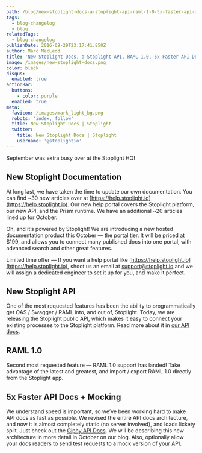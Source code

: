 ```yaml
---
path: /blog/new-stoplight-docs-a-stoplight-api-raml-1-0-5x-faster-api-docs
tags:
  - blog-changelog
  - blog
relatedTags:
  - blog-changelog
publishDate: 2016-09-29T23:17:41.850Z
author: Marc MacLeod
title: 'New Stoplight Docs, a Stoplight API, RAML 1.0, 5x Faster API Docs'
image: /images/new-stoplight-docs.png
color: black
disqus:
  enabled: true
actionBar:
  buttons:
    - color: purple
  enabled: true
meta:
  favicon: /images/mark_light_bg.png
  robots: 'index, follow'
  title: New Stoplight Docs | Stoplight
  twitter:
    title: New Stoplight Docs | Stoplight
    username: '@stoplightio'
---
```




September was extra busy over at the Stoplight HQ!

## New Stoplight Documentation

At long last, we have taken the time to update our own documentation. You can find ~30 new articles over at [https://help.stoplight.io](https://help.stoplight.io). Our new help portal covers the Stoplight platform, our new API, and the Prism runtime. We have an additional ~20 articles lined up for October.

Oh, and it’s powered by Stoplight! We are introducing a new hosted documentation product this October — the portal tier. It will be priced at $199, and allows you to connect many published docs into one portal, with advanced search and other great features.

Limited time offer — If you want a help portal like [https://help.stoplight.io](https://help.stoplight.io), shoot us an email at [support@stoplight.io](mailto:support@stoplight.io) and we will assign a dedicated engineer to set it up for you, and make it perfect.

## New Stoplight API

One of the most requested features has been the ability to programmatically get OAS / Swagger / RAML into, and out of, Stoplight. Today, we are releasing the Stoplight public API, which makes it easy to connect your existing processes to the Stoplight platform. Read more about it in [our API docs](https://help.stoplight.io/api-v1).

## RAML 1.0

Second most requested feature — RAML 1.0 support has landed! Take advantage of the latest and greatest, and import / export RAML 1.0 directly from the Stoplight app.

## 5x Faster API Docs + Mocking

We understand speed is important, so we’ve been working hard to make API docs as fast as possible. We revised the entire API docs architecture, and now it is almost completely static (no server involved), and loads lickety split. Just check out the [Giphy API Docs](https://giphy.api-docs.io). We will be describing this new architecture in more detail in October on our blog. Also, optionally allow your docs readers to send test requests to a mock version of your API.
